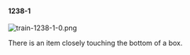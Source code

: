 #### 1238-1
![train-1238-1-0.png](https://github.com/lil-lab/nlvr/raw/master/nlvr/train/images/1/train-1238-1-0.png "train-1238-1-0.png")

There is an item closely touching the bottom of a box.